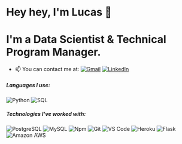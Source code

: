 # Hey hey, I'm Lucas 👋

# I'm a Data Scientist & Technical Program Manager.

- 📫 You can contact me at:
[![Gmail](https://img.shields.io/badge/-GMAIL-D14836?style=flat&logo=gmail&logoColor=white)](mailto:chathamworks@gmail.com)
[![LinkedIn](https://img.shields.io/badge/-LINKEDIN-0077B5?style=flat&logo=linkedin&logoColor=white)](https://www.linkedin.com/in/lucaschatham/)

##### Languages I use:

![Python](https://img.shields.io/badge/-Python-000000?style=flat&logo=python)
![SQL](https://img.shields.io/badge/-SQL-000000?style=flat&logo=postgresql)

##### Technologies I've worked with:

![PostgreSQL](https://img.shields.io/badge/-PostgreSQL-336791?style=flat-square&logo=postgresql)
![MySQL](https://img.shields.io/badge/mysql-%2300f.svg?style=flat&logo=mysql&logoColor=white)
![Npm](https://img.shields.io/badge/-npm-CB3837?style=flat-square&logo=npm)
![Git](https://img.shields.io/badge/-Git-%23F05032?style=flat-square&logo=git&logoColor=%23ffffff)
![VS Code](http://img.shields.io/badge/-VS%20Code-007ACC?style=flat-square&logo=visual-studio-code&logoColor=ffffff)
![Heroku](https://img.shields.io/badge/Heroku-430098?style=for-the-badge&logo=heroku&logoColor=white)
![Flask](https://img.shields.io/badge/Flask-000000?style=for-the-badge&logo=flask&logoColor=white)
![Amazon AWS](https://img.shields.io/badge/Amazon_AWS-232F3E?style=for-the-badge&logo=amazon-aws&logoColor=white)




